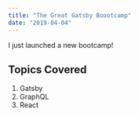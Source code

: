 ```yaml
---
title: "The Great Gatsby Boootcamp"
date: "2019-04-04"
---
```


I just launched a new bootcamp!

## Topics Covered

1. Gatsby
2. GraphQL
3. React
